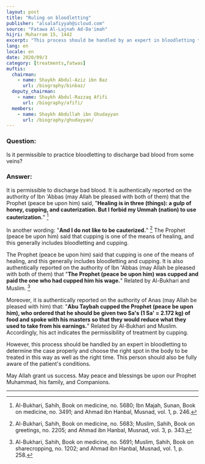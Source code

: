 ```yaml
---
layout: post
title: "Ruling on bloodletting"
publisher: "alsalafiyyah@icloud.com"
source: "Fatawa Al-Lajnah Ad-Da'imah"
hijri: Muharram 15, 1442
excerpt: "This process should be handled by an expert in bloodletting to determine the case properly and choose the right spot in the body to be treated in this way as well as the right time."
lang: en
locale: en
date: 2020/09/3
category: [treatments,fatwas]
muftis:
  chairman: 
    - name: Shaykh Abdul-Aziz ibn Baz
      url: /biography/binbaz/
  deputy_chairman:
    - name: Shaykh Abdul-Razzaq Afifi
      url: /biography/afifi/
  members: 
    - name: Shaykh Abdullah ibn Ghudayyan
      url: /biography/ghudayyan/
---
```


### Question:
Is it permissible to practice bloodletting to discharge bad blood from some veins? 

### Answer:
It is permissible to discharge bad blood. It is authentically reported on the authority of Ibn 'Abbas (may Allah be pleased with both of them) that the Prophet (peace be upon him) said, "**Healing is in three (things): a gulp of honey, cupping, and cauterization. But I forbid my Ummah (nation) to use cauterization.**" [^1] 

In another wording: "**And I do not like to be cauterized.**" [^2] The Prophet (peace be upon him) said that cupping is one of the means of healing, and this generally includes bloodletting and cupping. 

The Prophet (peace be upon him) said that cupping is one of the means of healing, and this generally includes bloodletting and cupping. It is also authentically reported on the authority of Ibn 'Abbas (may Allah be pleased with both of them) that "**The Prophet (peace be upon him) was cupped and paid the one who had cupped him his wage.**" Related by Al-Bukhari and Muslim. [^3]

Moreover, it is authentically reported on the authority of Anas (may Allah be pleased with him) that: "**Abu Taybah cupped the Prophet (peace be upon him), who ordered that he should be given two Sa's (1 Sa' = 2.172 kg) of food and spoke with his masters so that they would reduce what they used to take from his earnings.**" Related by Al-Bukhari and Muslim. Accordingly, his act indicates the permissibility of treatment by cupping.

However, this process should be handled by an expert in bloodletting to determine the case properly and choose the right spot in the body to be treated in this way as well as the right time. This person should also be fully aware of the patient's conditions.

May Allah grant us success. May peace and blessings be upon our Prophet Muhammad, his family, and Companions. 

---

[^1]: Al-Bukhari, Sahih, Book on medicine, no. 5680; Ibn Majah, Sunan, Book on medicine, no. 3491; and Ahmad ibn Hanbal, Musnad, vol. 1, p. 246.
[^2]: Al-Bukhari, Sahih, Book on medicine, no. 5683; Muslim, Sahih, Book on greetings, no. 2205; and Ahmad ibn Hanbal, Musnad, vol. 3, p. 343.
[^3]: Al-Bukhari, Sahih, Book on medicine, no. 5691; Muslim, Sahih, Book on sharecropping, no. 1202; and Ahmad ibn Hanbal, Musnad, vol. 1, p. 258.
[^4]: Al-Bukhari, Sahih, Book on lease, no. 2277; Muslim, Sahih, Book on sharecropping, no. 1577; Al-Tirmidhy, Sunan, Book on transactions, no. 1278; Abu Dawud, Sunan, Book on transactions, no. 3424; Ibn Majah, Sunan, Book on trades, no. 2164; Ahmad ibn Hanbal, Musnad, vol. 3, p. 182; Malik, Al-Muwatta*, Book on miscellaneous matters, no. 1821; and Al-Darimy, Sunan, Book on transactions, no. 2622.

